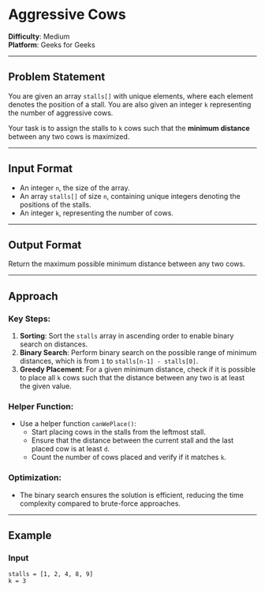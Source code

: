 # Aggressive Cows

**Difficulty**: Medium  
**Platform**: Geeks for Geeks 

---

## Problem Statement

You are given an array `stalls[]` with unique elements, where each element denotes the position of a stall. You are also given an integer `k` representing the number of aggressive cows.

Your task is to assign the stalls to `k` cows such that the **minimum distance** between any two cows is maximized.

---

## Input Format

- An integer `n`, the size of the array.
- An array `stalls[]` of size `n`, containing unique integers denoting the positions of the stalls.
- An integer `k`, representing the number of cows.

---

## Output Format

Return the maximum possible minimum distance between any two cows.

---

## Approach

### Key Steps:
1. **Sorting**: Sort the `stalls` array in ascending order to enable binary search on distances.
2. **Binary Search**: Perform binary search on the possible range of minimum distances, which is from `1` to `stalls[n-1] - stalls[0]`.
3. **Greedy Placement**: For a given minimum distance, check if it is possible to place all `k` cows such that the distance between any two is at least the given value.

### Helper Function:
- Use a helper function `canWePlace()`:
  - Start placing cows in the stalls from the leftmost stall.
  - Ensure that the distance between the current stall and the last placed cow is at least `d`.
  - Count the number of cows placed and verify if it matches `k`.

### Optimization:
- The binary search ensures the solution is efficient, reducing the time complexity compared to brute-force approaches.

---

## Example

### Input
```text
stalls = [1, 2, 4, 8, 9]
k = 3
